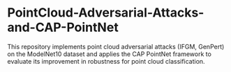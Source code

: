 # PointCloud-Adversarial-Attacks-and-CAP-PointNet
This repository implements point cloud adversarial attacks (IFGM, GenPert) on the ModelNet10 dataset and applies the CAP PointNet framework to evaluate its improvement in robustness for point cloud classification.
